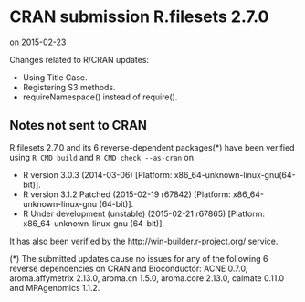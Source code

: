 # CRAN submission R.filesets 2.7.0
on 2015-02-23

Changes related to R/CRAN updates:

* Using Title Case.
* Registering S3 methods.
* requireNamespace() instead of require().


## Notes not sent to CRAN
R.filesets 2.7.0 and its 6 reverse-dependent packages(*) have been verified using `R CMD build` and `R CMD check --as-cran` on

* R version 3.0.3 (2014-03-06) [Platform: x86_64-unknown-linux-gnu(64-bit)].
* R version 3.1.2 Patched (2015-02-19 r67842) [Platform: x86_64-unknown-linux-gnu (64-bit)].
* R Under development (unstable) (2015-02-21 r67865) [Platform: x86_64-unknown-linux-gnu (64-bit)].

It has also been verified by the <http://win-builder.r-project.org/> service.

(*) The submitted updates cause no issues for any of the following 6 reverse dependencies on CRAN and Bioconductor: ACNE 0.7.0, aroma.affymetrix 2.13.0, aroma.cn 1.5.0, aroma.core 2.13.0, calmate 0.11.0 and MPAgenomics 1.1.2.
